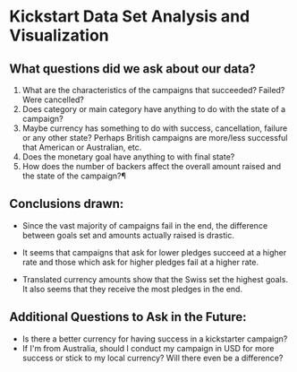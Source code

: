 # Kickstart Data Set Analysis and Visualization

## What questions did we ask about our data?
1. What are the characteristics of the campaigns that succeeded? Failed? Were cancelled?
2. Does category or main category have anything to do with the state of a campaign?
3. Maybe currency has something to do with success, cancellation, failure or any other state? Perhaps British campaigns are more/less successful that American or Australian, etc.
4. Does the monetary goal have anything to with final state?
5. How does the number of backers affect the overall amount raised and the state of the campaign?¶

## Conclusions drawn:

- Since the vast majority of campaigns fail in the end, the difference between goals set and amounts actually raised is drastic.
- It seems that campaigns that ask for lower pledges succeed at a higher rate and those which ask for higher pledges fail at a higher rate.

- Translated currency amounts show that the Swiss set the highest goals. It also seems that they receive the most pledges in the end.

## Additional Questions to Ask in the Future:

- Is there a better currency for having success in a kickstarter campaign?
- If I'm from Australia, should I conduct my campaign in USD for more success or stick to my local currency? Will there even be a difference?
